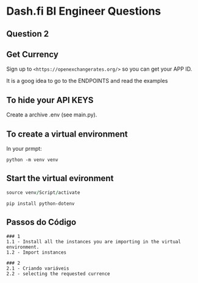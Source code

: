 # Dash.fi BI Engineer Questions
## Question 2

## Get Currency

Sign up to `<https://openexchangerates.org/>` so you can get your APP ID.

It is a goog idea to go to the ENDPOINTS and read the examples

## To hide your API KEYS

Create a archive .env (see main.py).

## To create a virtual environment
In your prmpt:

```
python -m venv venv
```
## Start the virtual evironment

```for windows
source venv/Script/activate
```

```
pip install python-dotenv
```

## Passos do Código
```
### 1
1.1 - Install all the instances you are importing in the virtual environment.
1.2 - Import instances 
``` 
```
### 2
2.1 - Criando variáveis
2.2 - selecting the requested currence
```
